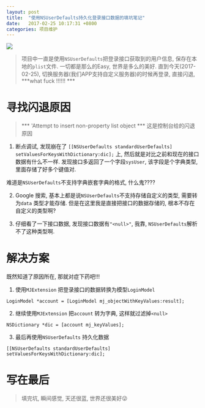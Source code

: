 ```yaml
---
layout: post
title:  "使用NSUserDefaults持久化登录接口数据的填坑笔记"
date:   2017-02-25 10:17:31 +0800
categories: 项目维护
---
```

![](http://yuqiangcoder.com/assets/postImages/ios/201702/14.jpg)

> 项目中一直是使用`NSUserDefaults`把登录接口获取到的用户信息, 保存在本地的`plist`文件. 一切都是那么的Easy, 世界是多么的美好. 直到今天(2017-02-25), 切换服务器(我们APP支持自定义服务器)的时候再登录, 直接闪退, ***what fuck !!!!!! ***

# 寻找闪退原因

> *** 'Attempt to insert non-property list object ***
这是控制台给的闪退原因

1. 断点调试, 发现崩在了 `[[NSUserDefaults standardUserDefaults] setValuesForKeysWithDictionary:dic];` 上, 然后就是对比之前和现在的接口数据有什么不一样. 发现接口多返回了一个字段`sysUser`, 该字段是个字典类型, 里面存储了好多个键值对.

  难道是`NSUserDefaults`不支持字典嵌套字典的格式, 什么鬼????

2. Google 搜索, 基本上都是说`NSUserDefaults`不支持存储自定义的类型, 需要转为`data` 类型才能存储. 但是在这里我是直接把接口的数据存储的, 根本不存在自定义的类型啊?

3. 仔细看了一下接口数据, 发现接口数据有`"<null>"`, 我靠, `NSUserDefaults`解析不了这种类型啊. 

# 解决方案
既然知道了原因所在, 那就对症下药吧!!!

1. 使用`MJExtension` 把登录接口的数据转换为模型`LoginModel`
```
LoginModel *account = [LoginModel mj_objectWithKeyValues:result];
```

2. 继续使用`MJExtension` 把`account` 转为字典, 这样就过滤掉`<null>`
```
NSDictionary *dic = [account mj_keyValues];
```
3. 最后再使用`NSUserDefaults` 持久化数据
```
[[NSUserDefaults standardUserDefaults] setValuesForKeysWithDictionary:dic];
```

# 写在最后
> 填完坑, 瞬间感觉, 天还很蓝, 世界还很美好😜

[jekyll-docs]: https://jekyllrb.com/docs/home
[jekyll-gh]:   https://github.com/jekyll/jekyll
[jekyll-talk]: https://talk.jekyllrb.com/



